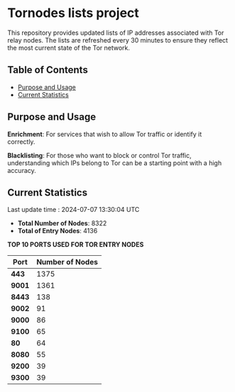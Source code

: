 # Tornodes lists project

This repository provides updated lists of IP addresses associated with Tor relay nodes. The lists are refreshed every 30 minutes to ensure they reflect the most current state of the Tor network.

## Table of Contents

- [Purpose and Usage](#purpose-and-usage)
- [Current Statistics](#current-statistics)


## Purpose and Usage

**Enrichment**: For services that wish to allow Tor traffic or identify it correctly.

**Blacklisting**: For those who want to block or control Tor traffic, understanding which IPs belong to Tor can be a starting point with a high accuracy.

## Current Statistics

Last update time : 2024-07-07 13:30:04 UTC

- **Total Number of Nodes**: 8322
- **Total of Entry Nodes**: 4136

**TOP 10 PORTS USED FOR TOR ENTRY NODES**

| **Port** | **Number of Nodes** |
|------|-----------------|
| **443**   | 1375  |
| **9001**   | 1361  |
| **8443**   | 138  |
| **9002**   | 91  |
| **9000**   | 86  |
| **9100**   | 65  |
| **80**   | 64  |
| **8080**   | 55  |
| **9200**   | 39  |
| **9300**   | 39  |

